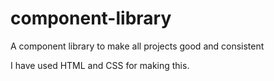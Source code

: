 # component-library

A component library to make all projects good and consistent

I have used HTML and CSS for making this.


